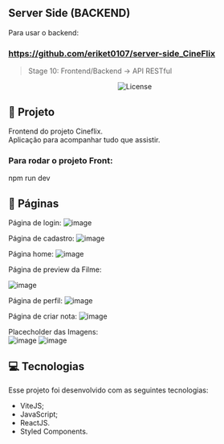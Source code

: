 ## Server Side (BACKEND)
Para usar o backend:
### https://github.com/eriket0107/server-side_CineFlix

> Stage 10: Frontend/Backend -> API RESTful


<p align="center">
  <img alt="License" src="https://img.shields.io/static/v1?label=license&message=MIT&color=49AA26&labelColor=000000">
</p>

## :file_folder: Projeto

Frontend do projeto Cineflix. <br>
Aplicação para acompanhar tudo que assistir.

### Para rodar o projeto Front:
npm run dev

## :page_with_curl: Páginas

Página de login:
![image](https://user-images.githubusercontent.com/91575045/211342603-19820309-0082-4df2-8614-0dc320c37502.png)


Página de cadastro:
![image](https://user-images.githubusercontent.com/91575045/211342683-33452071-3828-474e-b05b-a17f172b2c37.png)


Página home:
![image](https://user-images.githubusercontent.com/91575045/211346542-b39f718c-c517-405a-af77-202c7f31373f.png)



Página de preview da Filme:

![image](https://user-images.githubusercontent.com/91575045/211343825-b8d45905-b7ee-4202-8788-6cb47b9a7512.png)



Página de perfil:
![image](https://user-images.githubusercontent.com/91575045/211343033-518eb40d-d02d-4955-adbc-37905e549263.png)


Página de criar nota:
![image](https://user-images.githubusercontent.com/91575045/211342957-0ff0bbf9-7e32-490a-a5d3-1e1b0fe38f0d.png)

Placecholder das Imagens: 
 <br>
![image](https://user-images.githubusercontent.com/91575045/211344750-77a773bf-bf6a-40d0-adb6-c1c545e6ca4f.png)
![image](https://user-images.githubusercontent.com/91575045/211344807-f6c48488-a413-44b5-91bb-03339aa77ed2.png)


## :computer: Tecnologias

Esse projeto foi desenvolvido com as seguintes tecnologias:

- ViteJS;
- JavaScript;
- ReactJS.
- Styled Components.
